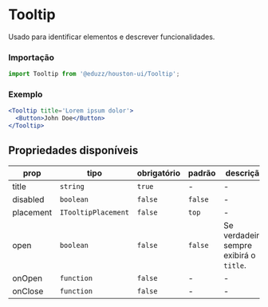 # Tooltip

Usado para identificar elementos e descrever funcionalidades.

### Importação

```js
import Tooltip from '@eduzz/houston-ui/Tooltip';
```

### Exemplo

```jsx
<Tooltip title='Lorem ipsum dolor'>
  <Button>John Doe</Button>
</Tooltip>
```

## Propriedades disponíveis

| prop      | tipo                | obrigatório | padrão  | descrição                                |
| --------- | ------------------- | ----------- | ------- | ---------------------------------------- |
| title     | `string`            | `true`      | -       | -                                        |
| disabled  | `boolean`           | `false`     | `false` | -                                        |
| placement | `ITooltipPlacement` | `false`     | `top`   | -                                        |
| open      | `boolean`           | `false`     | `false` | Se verdadeiro, sempre exibirá o `title`. |
| onOpen    | `function`          | `false`     | -       | -                                        |
| onClose   | `function`          | `false`     | -       | -                                        |

